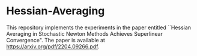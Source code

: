 # Hessian-Averaging
This repository implements the experiments in the paper entitled ``Hessian Averaging in Stochastic Newton Methods Achieves Superlinear Convergence". The paper is available at https://arxiv.org/pdf/2204.09266.pdf.
